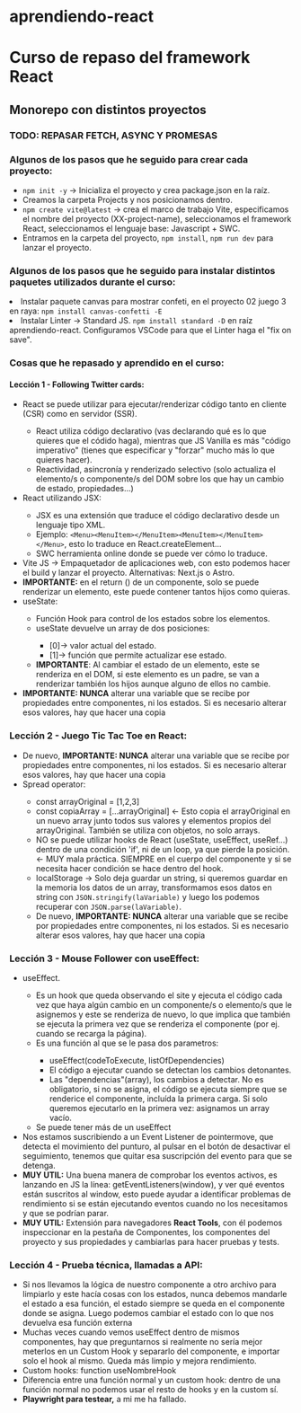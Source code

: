 # aprendiendo-react
<h1>Curso de repaso del framework React</h1>
<h2>Monorepo con distintos proyectos</h2>

<h3><strong>TODO: REPASAR FETCH, ASYNC Y PROMESAS
</strong></h3>

<h3>Algunos de los pasos que he seguido para crear cada proyecto: </h3>
<ul>
    <li><code>npm init -y</code> -> Inicializa el proyecto y crea package.json en la raíz.</li>
    <li>Creamos la carpeta Projects y nos posicionamos dentro.</li>
    <li><code>npm create vite@latest</code> -> crea el marco de trabajo Vite, especificamos el nombre del proyecto (XX-project-name), seleccionamos el framework React, seleccionamos el lenguaje base: Javascript + SWC.</li>
    <li>Entramos en la carpeta del proyecto, <code>npm install</code>, <code>npm run dev</code> para lanzar el proyecto.</li>
</ul>
<h3>Algunos de los pasos que he seguido para instalar distintos paquetes utilizados durante el curso: </h3>
</ul>
    <li>Instalar paquete canvas para mostrar confeti, en el proyecto 02 juego 3 en raya: <code>npm install canvas-confetti -E</code></li>
    <li>Instalar Linter -> Standard JS. <code>npm install standard -D</code> en raíz aprendiendo-react. Configuramos VSCode para que el Linter haga el "fix on save".</li>
</ul>

<h3>Cosas que he repasado y aprendido en el curso: </h3>
<h4>Lección 1 - Following Twitter cards: </h4>
<ul>
  <li>React se puede utilizar para ejecutar/renderizar código tanto en cliente (CSR) como en servidor (SSR).</li>
  <ul>
    <li>React utiliza código declarativo (vas declarando qué es lo que quieres que el códido haga), mientras que JS Vanilla es más "código imperativo" (tienes que especificar y "forzar" mucho más lo que quieres hacer).</li>
    <li>Reactividad, asincronía y renderizado selectivo (solo actualiza el elemento/s o componente/s del DOM sobre los que hay un cambio de estado, propiedades...)</li>
  </ul>
  <li>React utilizando JSX:</li>
  <ul>
    <li>JSX es una extensión que traduce el código declarativo desde un lenguaje tipo XML. </li>
    <li>Ejemplo: <code>&lt;Menu&gt;&lt;MenuItem&gt;&lt;/MenuItem&gt;&lt;MenuItem&gt;&lt;/MenuItem&gt;&lt;/Menu&gt;</code>, esto lo traduce en React.createElement...</li>
    <li>SWC herramienta online donde se puede ver cómo lo traduce.</li>
  </ul>
  <li>Vite JS -> Empaquetador de aplicaciones web, con esto podemos hacer el build y lanzar el proyecto. Alternativas: Next.js o Astro.</li>
  <li><strong>IMPORTANTE:</strong> en el return () de un componente, solo se puede renderizar un elemento, este puede contener tantos hijos como quieras.</li>
  <li>useState:</li>
  <ul>
    <li>Función Hook para control de los estados sobre los elementos.</li>
    <li>useState devuelve un array de dos posiciones:  </li>
    <ul>
      <li>[0]-> valor actual del estado.</li>
      <li>[1]-> función que permite actualizar ese estado.</li>
    </ul>
    <li><strong>IMPORTANTE</strong>: Al cambiar el estado de un elemento, este se renderiza en el DOM, si este elemento es un padre, se van a renderizar también los hijos aunque alguno de ellos no cambie.  </li>
  </ul>
  <li><strong>IMPORTANTE: NUNCA</strong> alterar una variable que se recibe por propiedades entre componentes, ni los estados. Si es necesario alterar esos valores, hay que hacer una copia</li>
</ul>

<h3>Lección 2 - Juego Tic Tac Toe en React: </h3>
<ul>
  <li>De nuevo, <strong>IMPORTANTE: NUNCA</strong> alterar una variable que se recibe por propiedades entre componentes, ni los estados. Si es necesario alterar esos valores, hay que hacer una copia</li>
  <li>Spread operator:</li>
  <ul>
    <li>const arrayOriginal = [1,2,3]</li>
    <li>const copiaArray = [...arrayOriginal] <- Esto copia el arrayOriginal en un nuevo array junto todos sus valores y elementos propios del arrayOriginal. También se utiliza con objetos, no solo arrays.</li>
    <li>NO se puede utilizar hooks de React (useState, useEffect, useRef...) dentro de una condición 'if', ni de un loop, ya que pierde la posición. <- MUY mala práctica. SIEMPRE en el cuerpo del componente y si se necesita hacer condición se hace dentro del hook.</li>
    <li>localStorage -> Solo deja guardar un string, si queremos guardar en la memoria los datos de un array, transformamos esos datos en string con <code>JSON.stringify(laVariable)</code> y luego los podemos recuperar con <code>JSON.parse(laVariable)</code>.</li>    
    <li>De nuevo, <strong>IMPORTANTE: NUNCA</strong> alterar una variable que se recibe por propiedades entre componentes, ni los estados. Si es necesario alterar esos valores, hay que hacer una copia</li>
  </ul>
</ul>

<h3>Lección 3 - Mouse Follower con useEffect: </h3>
<ul>
  <li>useEffect.</li>
    <ul>
      <li>Es un hook que queda observando el site y ejecuta el código cada vez que haya algún cambio en un componente/s o elemento/s que le asignemos y este se renderiza de nuevo, lo que implica que también se ejecuta la primera vez que se renderiza el componente (por ej. cuando se recarga la página).</li>
      <li>Es una función al que se le pasa dos parametros:</li>
      <ul>
        <li>useEffect(codeToExecute, listOfDependencies)</li>
        <li>El código a ejecutar cuando se detectan los cambios detonantes.</li>
        <li>Las "dependencias"(array), los cambios a detectar. No es obligatorio, si no se asigna, el código se ejecuta siempre que se renderice el componente, incluída la primera carga. Si solo queremos ejecutarlo en la primera vez: asignamos un array vacío.</li>
      </ul>
      <li>Se puede tener más de un useEffect</li>
    </ul>
  <li>Nos estamos suscribiendo a un Event Listener de pointermove, que detecta el movimiento del punturo, al pulsar en el botón de desactivar el seguimiento, tenemos que quitar esa suscripción del evento para que se detenga.</li>
  <li><strong>MUY UTIL:</strong> Una buena manera de comprobar los eventos activos, es lanzando en JS la línea: getEventListeners(window), y ver qué eventos están suscritos al window, esto puede ayudar a identificar problemas de rendimiento si se están ejecutando eventos cuando no los necesitamos y que se podrían parar.</li>
  <li><strong>MUY UTIL:</strong> Extensión para navegadores <strong>React Tools</strong>, con él podemos inspeccionar en la pestaña de Componentes, los componentes del proyecto y sus propiedades y cambiarlas para hacer pruebas y tests.</li>
</ul>

<h3>Lección 4 - Prueba técnica, llamadas a API: </h3>
<ul>
  <li>Si nos llevamos la lógica de nuestro componente a otro archivo para limpiarlo y este hacía cosas con los estados, nunca debemos mandarle el estado a esa función, el estado siempre se queda en el componente donde se asigna. Luego podemos cambiar el estado con lo que nos devuelva esa función externa</li>
  <li>Muchas veces cuando vemos useEffect dentro de mismos componentes, hay que preguntarnos si realmente no sería mejor meterlos en un Custom Hook y separarlo del componente, e importar solo el hook al mismo. Queda más limpio y mejora rendimiento.</li>
  
  <li>Custom hooks: function useNombreHook</li>
  <li>Diferencia entre una función normal y un custom hook: dentro de una función normal no podemos usar el resto de hooks y en la custom sí.</li>
  <li><strong>Playwright para testear,</strong> a mi me ha fallado.</li>

</ul>


  

